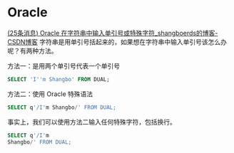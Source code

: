 # Oracle

[(25条消息) Oracle 在字符串中输入单引号或特殊字符_shangboerds的博客-CSDN博客](https://blog.csdn.net/shangboerds/article/details/46538579)
字符串是用单引号括起来的，如果想在字符串中输入单引号该怎么办呢？有两种方法。

方法一：是用两个单引号代表一个单引号

```sql
SELECT 'I''m Shangbo' FROM DUAL;
```

方法二：使用 Oracle 特殊语法

```sql
SELECT q'/I'm Shangbo/' FROM DUAL;
```

事实上，我们可以使用方法二输入任何特殊字符，包括换行。

```sql
SELECT q'/I'm 
Shangbo/' FROM DUAL;
```